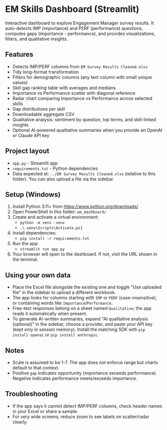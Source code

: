 # EM Skills Dashboard (Streamlit)

Interactive dashboard to explore Engagement Manager survey results. It auto-detects IMP (importance) and PERF (performance) questions, computes gaps (importance - performance), and provides visualizations, filters, and qualitative insights.

## Features
- Detects IMP/PERF columns from `EM Survey Results Cleaned.xlsx`
- Tidy long-format transformation
- Filters for demographic columns (any text column with small unique values)
- Skill gap ranking table with averages and medians
- Importance vs Performance scatter with diagonal reference
- Radar chart comparing Importance vs Performance across selected skills
- Gap distributions per skill
- Downloadable aggregate CSV
- Qualitative analysis: sentiment by question, top terms, and skill-linked insights
- Optional AI-powered qualitative summaries when you provide an OpenAI or Claude API key

## Project layout
- `app.py` - Streamlit app
- `requirements.txt` - Python dependencies
- Data expected at: `../EM Survey Results Cleaned.xlsx` (relative to this folder). You can also upload a file via the sidebar.

## Setup (Windows)
1. Install Python 3.11+ from https://www.python.org/downloads/
2. Open PowerShell in this folder: `em_dashboard/`
3. Create and activate a virtual environment:
   - `python -m venv .venv`
   - `.\.venv\Scripts\Activate.ps1`
4. Install dependencies:
   - `pip install -r requirements.txt`
5. Run the app:
   - `streamlit run app.py`
6. Your browser will open to the dashboard. If not, visit the URL shown in the terminal.

## Using your own data
- Place the Excel file alongside the existing one and toggle "Use uploaded file" in the sidebar to upload a different workbook.
- The app looks for columns starting with `IMP` or `PERF` (case-insensitive), or containing words like `Importance`/`Performance`.
- Free-text responses belong on a sheet named `Qualitative`; the app reads it automatically when present.
- To generate AI-written summaries, expand "AI qualitative analysis (optional)" in the sidebar, choose a provider, and paste your API key (kept only in session memory). Install the matching SDK with `pip install openai` or `pip install anthropic`.

## Notes
- Scale is assumed to be 1-7. The app does not enforce range but charts default to that context.
- Positive `gap` indicates opportunity (importance exceeds performance). Negative indicates performance meets/exceeds importance.

## Troubleshooting
- If the app says it cannot detect IMP/PERF columns, check header names in your Excel or share a sample.
- For very wide screens, reduce zoom to see labels on scatter/radar clearly.